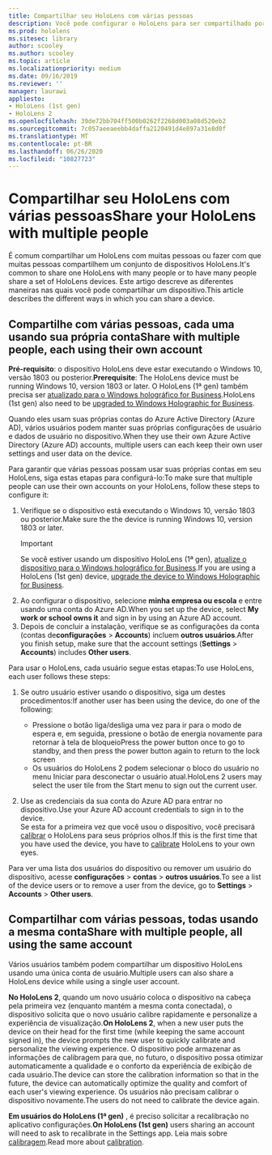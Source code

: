 ```yaml
---
title: Compartilhar seu HoloLens com várias pessoas
description: Você pode configurar o HoloLens para ser compartilhado por várias contas do Azure Active Directory ou por vários usuários que usam uma única conta.
ms.prod: hololens
ms.sitesec: library
author: scooley
ms.author: scooley
ms.topic: article
ms.localizationpriority: medium
ms.date: 09/16/2019
ms.reviewer: ''
manager: laurawi
appliesto:
- HoloLens (1st gen)
- HoloLens 2
ms.openlocfilehash: 39de72bb704ff500b0262f2268d003a08d520eb2
ms.sourcegitcommit: 7c057aeeaeebb4daffa2120491d4e897a31e8d0f
ms.translationtype: MT
ms.contentlocale: pt-BR
ms.lasthandoff: 06/26/2020
ms.locfileid: "10827723"
---
```

# <span data-ttu-id="51072-103">Compartilhar seu HoloLens com várias pessoas</span><span class="sxs-lookup"><span data-stu-id="51072-103">Share your HoloLens with multiple people</span></span>

<span data-ttu-id="51072-104">É comum compartilhar um HoloLens com muitas pessoas ou fazer com que muitas pessoas compartilhem um conjunto de dispositivos HoloLens.</span><span class="sxs-lookup"><span data-stu-id="51072-104">It's common to share one HoloLens with many people or to have many people share a set of HoloLens devices.</span></span>  <span data-ttu-id="51072-105">Este artigo descreve as diferentes maneiras nas quais você pode compartilhar um dispositivo.</span><span class="sxs-lookup"><span data-stu-id="51072-105">This article describes the different ways in which you can share a device.</span></span>

## <span data-ttu-id="51072-106">Compartilhe com várias pessoas, cada uma usando sua própria conta</span><span class="sxs-lookup"><span data-stu-id="51072-106">Share with multiple people, each using their own account</span></span>

<span data-ttu-id="51072-107">**Pré-requisito**: o dispositivo HoloLens deve estar executando o Windows 10, versão 1803 ou posterior.</span><span class="sxs-lookup"><span data-stu-id="51072-107">**Prerequisite**: The HoloLens device must be running Windows 10, version 1803 or later.</span></span>  <span data-ttu-id="51072-108">O HoloLens (1ª gen) também precisa ser [atualizado para o Windows holográfico for Business](hololens-upgrade-enterprise.md).</span><span class="sxs-lookup"><span data-stu-id="51072-108">HoloLens (1st gen) also need to be [upgraded to Windows Holographic for Business](hololens-upgrade-enterprise.md).</span></span>

<span data-ttu-id="51072-109">Quando eles usam suas próprias contas do Azure Active Directory (Azure AD), vários usuários podem manter suas próprias configurações de usuário e dados de usuário no dispositivo.</span><span class="sxs-lookup"><span data-stu-id="51072-109">When they use their own Azure Active Directory (Azure AD) accounts, multiple users can each keep their own user settings and user data on the device.</span></span>

<span data-ttu-id="51072-110">Para garantir que várias pessoas possam usar suas próprias contas em seu HoloLens, siga estas etapas para configurá-lo:</span><span class="sxs-lookup"><span data-stu-id="51072-110">To make sure that multiple people can use their own accounts on your HoloLens, follow these steps to configure it:</span></span>

1. <span data-ttu-id="51072-111">Verifique se o dispositivo está executando o Windows 10, versão 1803 ou posterior.</span><span class="sxs-lookup"><span data-stu-id="51072-111">Make sure the the device is running Windows 10, version 1803 or later.</span></span>
   > [!IMPORTANT]
   > <span data-ttu-id="51072-112">Se você estiver usando um dispositivo HoloLens (1ª gen), [atualize o dispositivo para o Windows holográfico for Business](hololens1-upgrade-enterprise.md).</span><span class="sxs-lookup"><span data-stu-id="51072-112">If you are using a HoloLens (1st gen) device, [upgrade the device to Windows Holographic for Business](hololens1-upgrade-enterprise.md).</span></span>
1. <span data-ttu-id="51072-113">Ao configurar o dispositivo, selecione **minha empresa ou escola** e entre usando uma conta do Azure AD.</span><span class="sxs-lookup"><span data-stu-id="51072-113">When you set up the device, select **My work or school owns it** and sign in by using an Azure AD account.</span></span>
1. <span data-ttu-id="51072-114">Depois de concluir a instalação, verifique se as configurações da conta (contas de**configurações**  >  **Accounts**) incluem **outros usuários**.</span><span class="sxs-lookup"><span data-stu-id="51072-114">After you finish setup, make sure that the account settings (**Settings** > **Accounts**) includes **Other users**.</span></span>

<span data-ttu-id="51072-115">Para usar o HoloLens, cada usuário segue estas etapas:</span><span class="sxs-lookup"><span data-stu-id="51072-115">To use HoloLens, each user follows these steps:</span></span>

1. <span data-ttu-id="51072-116">Se outro usuário estiver usando o dispositivo, siga um destes procedimentos:</span><span class="sxs-lookup"><span data-stu-id="51072-116">If another user has been using the device, do one of the following:</span></span>
   - <span data-ttu-id="51072-117">Pressione o botão liga/desliga uma vez para ir para o modo de espera e, em seguida, pressione o botão de energia novamente para retornar à tela de bloqueio</span><span class="sxs-lookup"><span data-stu-id="51072-117">Press the power button once to go to standby, and then press the power button again to return to the lock screen</span></span>
   - <span data-ttu-id="51072-118">Os usuários do HoloLens 2 podem selecionar o bloco do usuário no menu Iniciar para desconectar o usuário atual.</span><span class="sxs-lookup"><span data-stu-id="51072-118">HoloLens 2 users may select the user tile from the Start menu to sign out the current user.</span></span>

1. <span data-ttu-id="51072-119">Use as credenciais da sua conta do Azure AD para entrar no dispositivo.</span><span class="sxs-lookup"><span data-stu-id="51072-119">Use your Azure AD account credentials to sign in to the device.</span></span>  
    <span data-ttu-id="51072-120">Se esta for a primeira vez que você usou o dispositivo, você precisará [calibrar](hololens-calibration.md) o HoloLens para seus próprios olhos.</span><span class="sxs-lookup"><span data-stu-id="51072-120">If this is the first time that you have used the device, you have to [calibrate](hololens-calibration.md) HoloLens to your own eyes.</span></span>

<span data-ttu-id="51072-121">Para ver uma lista dos usuários do dispositivo ou remover um usuário do dispositivo, acesse **configurações**  >  **contas**  >  **outros usuários**.</span><span class="sxs-lookup"><span data-stu-id="51072-121">To see a list of the device users or to remove a user from the device, go to **Settings** > **Accounts** > **Other users**.</span></span>

## <span data-ttu-id="51072-122">Compartilhar com várias pessoas, todas usando a mesma conta</span><span class="sxs-lookup"><span data-stu-id="51072-122">Share with multiple people, all using the same account</span></span>

<span data-ttu-id="51072-123">Vários usuários também podem compartilhar um dispositivo HoloLens usando uma única conta de usuário.</span><span class="sxs-lookup"><span data-stu-id="51072-123">Multiple users can also share a HoloLens device while using a single user account.</span></span>

<span data-ttu-id="51072-124">**No HoloLens 2**, quando um novo usuário coloca o dispositivo na cabeça pela primeira vez (enquanto mantém a mesma conta conectada), o dispositivo solicita que o novo usuário calibre rapidamente e personalize a experiência de visualização.</span><span class="sxs-lookup"><span data-stu-id="51072-124">**On HoloLens 2**, when a new user puts the device on their head for the first time (while keeping the same account signed in), the device prompts the new user to quickly calibrate and personalize the viewing experience.</span></span> <span data-ttu-id="51072-125">O dispositivo pode armazenar as informações de calibragem para que, no futuro, o dispositivo possa otimizar automaticamente a qualidade e o conforto da experiência de exibição de cada usuário.</span><span class="sxs-lookup"><span data-stu-id="51072-125">The device can store the calibration information so that in the future, the device can automatically optimize the quality and comfort of each user's viewing experience.</span></span> <span data-ttu-id="51072-126">Os usuários não precisam calibrar o dispositivo novamente.</span><span class="sxs-lookup"><span data-stu-id="51072-126">The users do not need to calibrate the device again.</span></span>

<span data-ttu-id="51072-127">**Em usuários do HoloLens (1ª gen)** , é preciso solicitar a recalibração no aplicativo configurações.</span><span class="sxs-lookup"><span data-stu-id="51072-127">**On HoloLens (1st gen)** users sharing an account will need to ask to recalibrate in the Settings app.</span></span>  <span data-ttu-id="51072-128">Leia mais sobre [calibragem](hololens-calibration.md).</span><span class="sxs-lookup"><span data-stu-id="51072-128">Read more about [calibration](hololens-calibration.md).</span></span>

